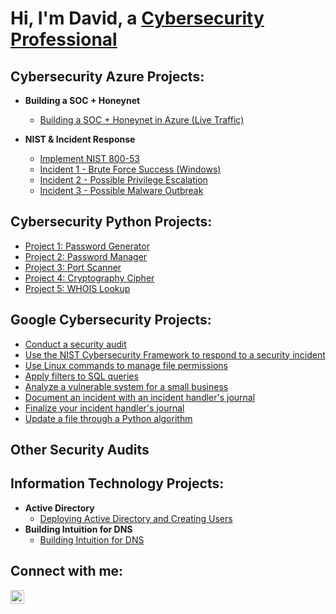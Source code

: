<h1>Hi, I'm David, a <a href="https://www.linkedin.com/in/david-j-030135280?original_referer=
">Cybersecurity Professional</a></h1>

<h2> Cybersecurity Azure Projects:</h2>

- <b>Building a SOC + Honeynet</b>
  - [Building a SOC + Honeynet in Azure (Live Traffic)](https://github.com/davidj778/building-a-soc-and-honeynet)

- <b>NIST & Incident Response</b>
  - [Implement NIST 800-53](https://github.com/davidj778/Implement-NIST-800-53)
  - [Incident 1 - Brute Force Success (Windows)](https://github.com/davidj778/Incident-1-Brute-Force-Success-)
  - [Incident 2 - Possible Privilege Escalation](https://github.com/davidj778/Incident-2-Possible-Privilege-Escalation)
  - [Incident 3 - Possible Malware Outbreak](https://github.com/davidj778/Incident-3-Possible-Malware-Outbreak)

<h2> Cybersecurity Python Projects:</h2>

  - [Project 1: Password Generator](https://github.com/davidj778/password-generator)
  - [Project 2: Password Manager](https://github.com/davidj778/Password-Manager)
  - [Project 3: Port Scanner](https://github.com/davidj778/Port-Scanner)
  - [Project 4: Cryptography Cipher](https://github.com/davidj778/Cryptography-Cipher)
  - [Project 5: WHOIS Lookup](https://github.com/davidj778/WHOIS-Lookup)

<h2> Google Cybersecurity Projects:</h2>


- [Conduct a security audit](https://github.com/davidj778/Conduct-a-security-audit)
- [Use the NIST Cybersecurity Framework to respond to a security incident](https://github.com/davidj778/Use-the-NIST-Cybersecurity-Framework-)
- [Use Linux commands to manage file permissions](https://github.com/davidj778/Use-Linux-commands-to-manage-file-permissions)
- [Apply filters to SQL queries](https://github.com/davidj778/Apply-filters-to-SQL-queries)
- [Analyze a vulnerable system for a small business](https://github.com/davidj778/Analyze-a-vulnerable-system-for-a-small-business)
- [Document an incident with an incident handler's journal](https://github.com/davidj778/Document-an-incident-with-an-incident-handlers-journal)
- [Finalize your incident handler's journal](https://github.com/davidj778/Finalize-your-incident-handler's-journal)
- [Update a file through a Python algorithm](https://github.com/davidj778/Update-a-file-through-a-Python-algorithm)

<h2> Other Security Audits </h2>

<h2> Information Technology Projects:</h2>

- <b>Active Directory</b>
  - [Deploying Active Directory and Creating Users](https://github.com/davidj778/Active-Directory)
- <b>Building Intuition for DNS</b>
  - [Building Intuition for DNS](https://github.com/davidj778/Building-Intuition-for-DNS)

<h2>Connect with me:</h2>


[<img align="left" alt="Josh | LinkedIn" width="22px" src="https://cdn.jsdelivr.net/npm/simple-icons@v3/icons/linkedin.svg" />][linkedin]


[twitter]: https://twitter.com/Josh
[instagram]: https://www.instagram.com/Josh
[linkedin]: https://www.linkedin.com/in/david-j-030135280?original_referer=


